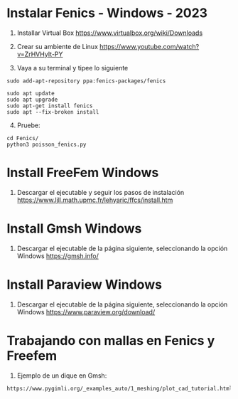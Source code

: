 # Instalar Fenics - Windows - 2023

1. Installar Virtual Box 
https://www.virtualbox.org/wiki/Downloads

2. Crear su ambiente de Linux
https://www.youtube.com/watch?v=ZrHVHyIt-PY 

3. Vaya a su terminal y tipee lo siguiente

~~~
sudo add-apt-repository ppa:fenics-packages/fenics
~~~

~~~
sudo apt update
sudo apt upgrade
sudo apt-get install fenics
sudo apt --fix-broken install   
~~~

4. Pruebe:
~~~
cd Fenics/
python3 poisson_fenics.py
~~~

# Install FreeFem Windows

1. Descargar el ejecutable y seguir los pasos de instalación
https://www.ljll.math.upmc.fr/lehyaric/ffcs/install.htm

# Install Gmsh Windows
1. Descargar el ejecutable de la página siguiente, seleccionando la opción Windows
https://gmsh.info/

# Install Paraview Windows
1. Descargar el ejecutable de la página siguiente, seleccionando la opción Windows
https://www.paraview.org/download/


# Trabajando con mallas en Fenics y Freefem

1. Ejemplo de un dique en Gmsh:
~~~
https://www.pygimli.org/_examples_auto/1_meshing/plot_cad_tutorial.html
~~~
